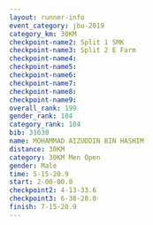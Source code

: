 ```yaml
---
layout: runner-info 
event_category: jbu-2019 
category_km: 30KM 
checkpoint-name2: Split 1 SMK 
checkpoint-name3: Split 2 E Farm 
checkpoint-name4: 
checkpoint-name5: 
checkpoint-name6: 
checkpoint-name7: 
checkpoint-name8: 
checkpoint-name9: 
overall_rank: 199
gender_rank: 104
category_rank: 104
bib: 31030
name: MOHAMMAD AIZUDDIN BIN HASHIM
distance: 30KM
category: 30KM Men Open
gender: Male
time: 5-15-20.9
start: 2-00-00.0
checkpoint2: 4-13-33.6
checkpoint3: 6-38-28.0
finish: 7-15-20.9
---
```

